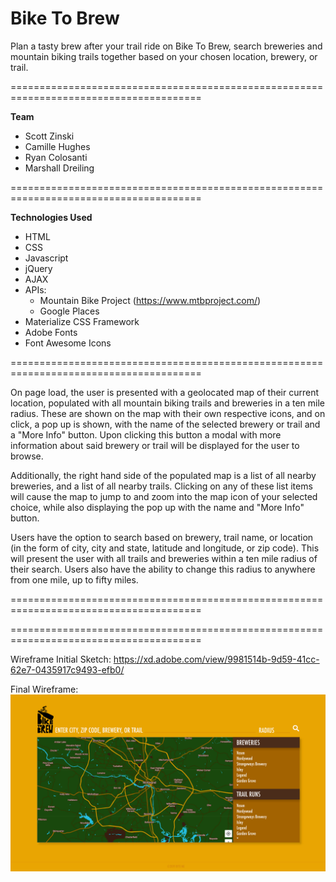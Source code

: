# Bike To Brew

Plan a tasty brew after your trail ride on Bike To Brew, search breweries and mountain biking trails together based on your chosen location, brewery, or trail.

=======================================================================================

**Team**
- Scott Zinski
- Camille Hughes
- Ryan Colosanti
- Marshall Dreiling

=======================================================================================

**Technologies Used**
- HTML
- CSS
- Javascript
- jQuery
- AJAX
- APIs: 
    - Mountain Bike Project (https://www.mtbproject.com/)
    - Google Places
- Materialize CSS Framework
- Adobe Fonts
- Font Awesome Icons

=======================================================================================

On page load, the user is presented with a geolocated map of their current location, populated with all mountain biking trails and breweries in a ten mile radius. These are shown on the map with their own respective icons, and on click, a pop up is shown, with the name of the selected brewery or trail and a "More Info" button. Upon clicking this button a modal with more information about said brewery or trail will be displayed for the user to browse.

Additionally, the right hand side of the populated map is a list of all nearby breweries, and a list of all nearby trails. Clicking on any of these list items will cause the map to jump to and zoom into the map icon of your selected choice, while also displaying the pop up with the name and "More Info" button.

Users have the option to search based on brewery, trail name, or location (in the form of city, city and state, latitude and longitude, or zip code). This will present the user with all trails and breweries within a ten mile radius of their search. Users also have the ability to change this radius to anywhere from one mile, up to fifty miles.

=======================================================================================


=======================================================================================

Wireframe Initial Sketch: https://xd.adobe.com/view/9981514b-9d59-41cc-62e7-0435917c9493-efb0/

Final Wireframe: 
![Final Wireframe](assets/mockups/final_wireframe.png)
